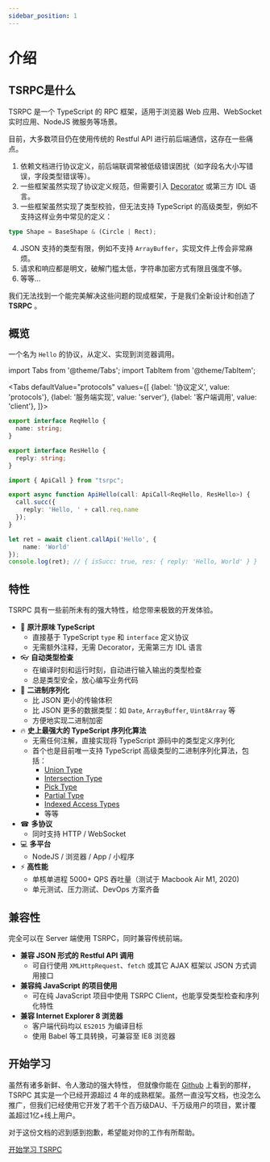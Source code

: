 ```yaml
---
sidebar_position: 1
---
```


# 介绍

## TSRPC是什么

TSRPC 是一个 TypeScript 的 RPC 框架，适用于浏览器 Web 应用、WebSocket 实时应用、NodeJS 微服务等场景。

<!-- 现如今，正有越来越多的团队使用 TypeScript + NodeJS 开发后端服务。
NodeJS 极大的降低了全栈开发的门槛，而 TypeScript 提供了史上最强大的类型检测系统。
在前后端之间共享逻辑代码和类型定义，极大的提升了开发效率。 -->

目前，大多数项目仍在使用传统的 Restful API 进行前后端通信，这存在一些痛点。
1. 依赖文档进行协议定义，前后端联调常被低级错误困扰（如字段名大小写错误，字段类型错误等）。
2. 一些框架虽然实现了协议定义规范，但需要引入 [Decorator](https://www.typescriptlang.org/docs/handbook/decorators.html#decorators) 或第三方 IDL 语言。
3. 一些框架虽然实现了类型校验，但无法支持 TypeScript 的高级类型，例如不支持这样业务中常见的定义：
```ts
type Shape = BaseShape & (Circle | Rect);
```
4. JSON 支持的类型有限，例如不支持 `ArrayBuffer`，实现文件上传会非常麻烦。
5. 请求和响应都是明文，破解门槛太低，字符串加密方式有限且强度不够。
6. 等等...

我们无法找到一个能完美解决这些问题的现成框架，于是我们全新设计和创造了 **TSRPC** 。

## 概览

一个名为 `Hello` 的协议，从定义、实现到浏览器调用。

import Tabs from '@theme/Tabs';
import TabItem from '@theme/TabItem';

<Tabs
  defaultValue="protocols"
  values={[
    {label: '协议定义', value: 'protocols'},
    {label: '服务端实现', value: 'server'},
    {label: '客户端调用', value: 'client'},
  ]}>
  <TabItem value="protocols">

```ts
export interface ReqHello {
  name: string;
}

export interface ResHello {
  reply: string;
}
```

  </TabItem>

  <TabItem value="server">

```ts
import { ApiCall } from "tsrpc";

export async function ApiHello(call: ApiCall<ReqHello, ResHello>) {
  call.succ({
    reply: 'Hello, ' + call.req.name
  });
}
```

  </TabItem>

  <TabItem value="client">

```ts
let ret = await client.callApi('Hello', {
    name: 'World'
});
console.log(ret); // { isSucc: true, res: { reply: 'Hello, World' } }
```

  </TabItem>
</Tabs>

## 特性
TSRPC 具有一些前所未有的强大特性，给您带来极致的开发体验。

- 🥤 **原汁原味 TypeScript**
  - 直接基于 TypeScript `type` 和 `interface` 定义协议
  - 无需额外注释，无需 Decorator，无需第三方 IDL 语言
- 👓 **自动类型检查**
  - 在编译时刻和运行时刻，自动进行输入输出的类型检查
  - 总是类型安全，放心编写业务代码
- 💾 **二进制序列化**
  - 比 JSON 更小的传输体积
  - 比 JSON 更多的数据类型：如 `Date`, `ArrayBuffer`, `Uint8Array` 等
  - 方便地实现二进制加密
- 🔥 **史上最强大的 TypeScript 序列化算法**
    - 无需任何注解，直接实现将 TypeScript 源码中的类型定义序列化
    - 首个也是目前唯一支持 TypeScript 高级类型的二进制序列化算法，包括：
      - [Union Type](https://www.typescriptlang.org/docs/handbook/2/everyday-types.html#union-types)
      - [Intersection Type](https://www.typescriptlang.org/docs/handbook/2/objects.html#intersection-types)
      - [Pick Type](https://www.typescriptlang.org/docs/handbook/utility-types.html#picktype-keys)
      - [Partial Type](https://www.typescriptlang.org/docs/handbook/utility-types.html#partialtype)
      - [Indexed Access Types](https://www.typescriptlang.org/docs/handbook/2/indexed-access-types.html)
      - 等等
- ☎ **多协议**
  - 同时支持 HTTP / WebSocket
- 💻 **多平台**
  - NodeJS / 浏览器 / App / 小程序
- ⚡️ **高性能**
  - 单核单进程 5000+ QPS 吞吐量（测试于 Macbook Air M1, 2020)
  - 单元测试、压力测试、DevOps 方案齐备


## 兼容性

完全可以在 Server 端使用 TSRPC，同时兼容传统前端。

- **兼容 JSON 形式的 Restful API 调用**
  - 可自行使用 `XMLHttpRequest`、`fetch` 或其它 AJAX 框架以 JSON 方式调用接口
- **兼容纯 JavaScript 的项目使用**
  - 可在纯 JavaScript 项目中使用 TSRPC Client，也能享受类型检查和序列化特性
- **兼容 Internet Explorer 8 浏览器**
  - 客户端代码均以 `ES2015` 为编译目标
  - 使用 Babel 等工具转换，可兼容至 IE8 浏览器

<!-- ## 与其它框架的区别
- ExpressJS / KoaJS
  - 不支持 WebSocket
  - 没有强类型
- SocketIO
  - 没有强类型
  - 不支持 HTTP
- gRPC
  - 必须依赖第三方 IDL 语言（Protobuf）
  - 类型特性不如 TypeScript 强大 -->

## 开始学习

虽然有诸多新鲜、令人激动的强大特性，
但就像你能在 [Github](https://github.com/k8w/tsrpc) 上看到的那样，TSRPC 其实是一个已经开源超过 4 年的成熟框架。虽然一直没写文档，也没怎么推广，但我们已经使用它开发了若干个百万级DAU、千万级用户的项目，累计覆盖超过1亿+线上用户。

对于这份文档的迟到感到抱歉，希望能对你的工作有所帮助。

[开始学习 TSRPC](get-started/create-tsrpc-app.md)